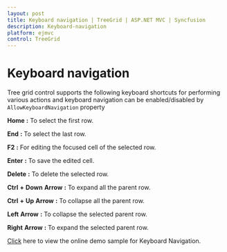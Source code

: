 ```yaml
---
layout: post
title: Keyboard navigation | TreeGrid | ASP.NET MVC | Syncfusion
description: Keyboard-navigation
platform: ejmvc
control: TreeGrid
---
```

# Keyboard navigation

Tree grid control supports the following keyboard shortcuts for performing various actions and keyboard navigation can be enabled/disabled by `AllowKeyboardNavigation` property

**Home** **:** To select the first row.

**End** **:** To select the last row.

**F2** **:** For editing the focused cell of the selected row.

**Enter** **:** To save the edited cell.

**Delete** **:** To delete the selected row.

**Ctrl** **+** **Down** **Arrow** **:** To expand all the parent row.

**Ctrl** **+** **Up** **Arrow** **:** To collapse all the parent row.

**Left** **Arrow** **:** To collapse the selected parent row.

**Right** **Arrow** **:** To expand the selected parent row.

[Click](http://mvc.syncfusion.com/demos/web/treegrid/treegridkeynavigation) here to view the online demo sample for Keyboard Navigation.